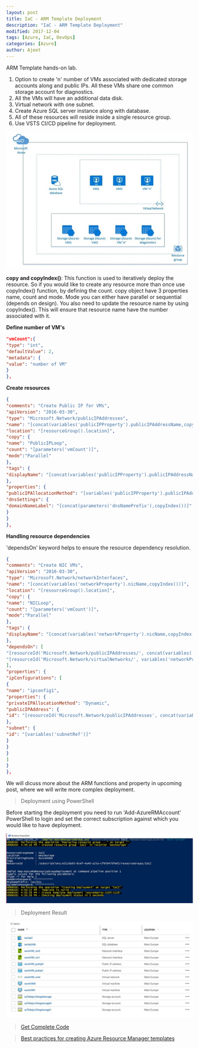 ```yaml
---
layout: post
title: IaC - ARM Template Deployment
description: "IaC - ARM Template Deployment"
modified: 2017-12-04
tags: [Azure, IaC, DevOps]
categories: [Azure]
author: Ajeet
---
```

ARM Template hands-on lab.

1. Option to create 'n' number of VMs associated with dedicated storage accounts along and public IPs. All these VMs share one common storage account for diagnostics. 
2. All the VMs will have an additional data disk.
3. Virtual network with one subnet. 
4. Create Azure SQL server instance along with database.
5. All of these resources will reside inside a single resource group.
6. Use VSTS CI/CD pipeline for deployment.

<!--more-->
![](/images/posts/iac/iaclab2_arch.JPG)


**copy and copyIndex()**:
This function is used to iteratively deploy the resource. So if you would like to create any resource more than once use copyIndex() function, by defining the count. 
copy object have 3 properties name, count and mode. Mode you can either have parallel or sequential (depends on design). You also need to update the resource name by using copyIndex(). This will ensure that resource name have the number associated with it. 

**Define number of VM's** 
```JSON
"vmCount":{
"type": "int",
"defaultValue": 2,
"metadata": {
"value": "number of VM"
}
},
```

**Create resources**
```JSON
{
"comments": "Create Public IP for VMs",
"apiVersion": "2016-03-30",
"type": "Microsoft.Network/publicIPAddresses",
"name": "[concat(variables('publicIPProperty').publicIPAddressName,copyIndex())]",
"location": "[resourceGroup().location]",
"copy": {
"name": "PublicIPLoop",
"count": "[parameters('vmCount')]",
"mode":"Parallel"
},
"tags": {
"displayName": "[concat(variables('publicIPProperty').publicIPAddressName,copyIndex())]"
},
"properties": {
"publicIPAllocationMethod": "[variables('publicIPProperty').publicIPAddressType]",
"dnsSettings": {
"domainNameLabel": "[concat(parameters('dnsNamePrefix'),copyIndex())]"
}
}
},
```
**Handling resource dependencies**

'dependsOn' keyword helps to ensure the resource dependency resolution.

```JSON
{
"comments": "Create NIC VMs",
"apiVersion": "2016-03-30",
"type": "Microsoft.Network/networkInterfaces",
"name": "[concat(variables('networkProperty').nicName,copyIndex())]", 
"location": "[resourceGroup().location]",
"copy": {
"name": "NICLoop",
"count": "[parameters('vmCount')]",
"mode":"Parallel"
},
"tags": {
"displayName": "[concat(variables('networkProperty').nicName,copyIndex())]" 
},
"dependsOn": [
"[resourceId('Microsoft.Network/publicIPAddresses/', concat(variables('publicIPProperty').publicIPAddressName,copyIndex()))]",
"[resourceId('Microsoft.Network/virtualNetworks/', variables('networkProperty').virtualNetworkName)]"
],
"properties": {
"ipConfigurations": [
{
"name": "ipconfig1",
"properties": {
"privateIPAllocationMethod": "Dynamic",
"publicIPAddress": {
"id": "[resourceId('Microsoft.Network/publicIPAddresses', concat(variables('publicIPProperty').publicIPAddressName,copyIndex()))]"
},
"subnet": {
"id": "[variables('subnetRef')]"
}
}
}
]
}
},
```

We will dicuss more about the ARM functions and property in upcoming post, where we will write more complex deployment.

>  Deployment using PowerShell

Before starting the deployment you need to run 'Add-AzureRMAccount' PowerShell to login and set the correct subscription against which you would like to have deployment.

![](/images/posts/iac/deployusingps.JPG)

> Deployment Result

![](/images/posts/iac/Iaclab2.JPG)

> [Get Complete Code](https://github.com/AjeetChouksey/IaCLab/tree/master/IaC101_2)

>[Best practices for creating Azure Resource Manager templates](https://docs.microsoft.com/en-us/azure/azure-resource-manager/resource-manager-template-best-practices)
